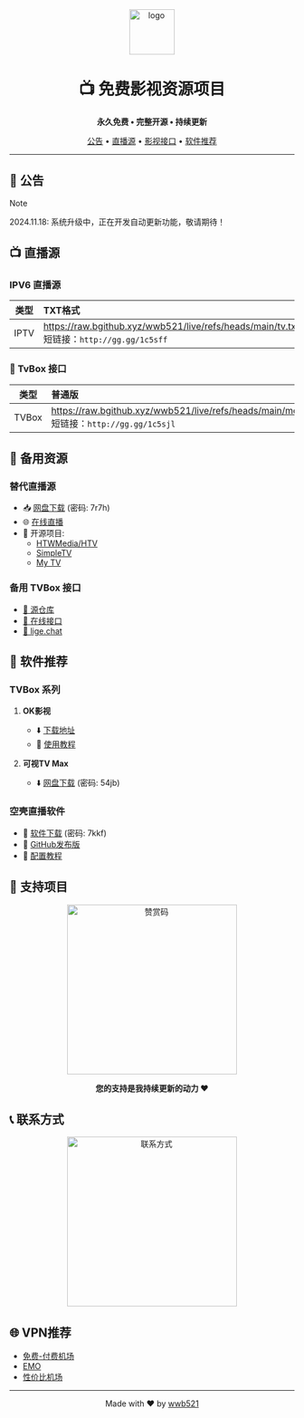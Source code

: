 <div align="center">
  <img src="https://raw.githubusercontent.com/wwb521/live/refs/heads/main/ys.ico" alt="logo" width="80px"/>
  <h1>📺 免费影视资源项目</h1>
  <p>
    <b>永久免费 • 完整开源 • 持续更新</b>
  </p>
  <p>
    <a href="#公告">公告</a>
    •
    <a href="#直播源">直播源</a>
    •
    <a href="#影视接口">影视接口</a>
    •
    <a href="#软件推荐">软件推荐</a>
  </p>
</div>

---

## 📢 公告
> [!NOTE]
> 2024.11.18: 系统升级中，正在开发自动更新功能，敬请期待！

## 📺 直播源

### IPV6 直播源
| 类型 | TXT格式 | M3U格式 |
|:---:|:---|:---|
| IPTV | https://raw.bgithub.xyz/wwb521/live/refs/heads/main/tv.txt<br>短链接：`http://gg.gg/1c5sff` | https://raw.bgithub.xyz/wwb521/live/refs/heads/main/tv.m3u<br>短链接：`http://gg.gg/1c5shv` |

### 📱 TvBox 接口
| 类型 | 普通版 | 成人版 |
|:---:|:---|:---|
| TVBox | https://raw.bgithub.xyz/wwb521/live/refs/heads/main/movies.json<br>短链接：`http://gg.gg/1c5sjl` | https://raw.bgithub.xyz/wwb521/live/refs/heads/main/video.json<br>短链接：`http://gg.gg/1c5sjx` |

## 🎯 备用资源

### 替代直播源
- 📥 [网盘下载](https://wwt.lanzouj.com/b00xxqs6h) (密码: 7r7h)
- 🌐 [在线直播](https://lyrics.run/my-tv.html)
- 📱 开源项目:
  - [HTWMedia/HTV](https://github.com/HTWMedia/HTV)
  - [SimpleTV](https://github.com/Potato-66/SimpleTV)
  - [My TV](https://github.com/yaoxieyoulei/my_tv)

### 备用 TVBox 接口
- [🔗 源仓库](https://cyuan.netlify.app/)
- [🔗 在线接口](https://xn--sss604efuw.com/)
- [🔗 lige.chat](https://www.lige.chat)

## 📱 软件推荐

### TVBox 系列
1. **OK影视**
   - ⬇️ [下载地址](https://github.com/FongMi/Release)
   - 📖 [使用教程](https://www.bilibili.com/video/BV13w411t7dM/)

2. **可视TV Max**
   - ⬇️ [网盘下载](https://wwc.lanzoub.com/b0es81t8j) (密码: 54jb)

### 空壳直播软件
- 🔧 [软件下载](https://wwt.lanzouj.com/b00y2bymj) (密码: 7kkf)
- 📱 [GitHub发布版](https://github.com/lizongying/my-tv-0/releases)
- 📖 [配置教程](https://www.bilibili.com/video/BV1cM4m117sB/)

## 🤝 支持项目

<div align="center">
  <img src="https://raw.githubusercontent.com/wwb521/live/refs/heads/main/pay.jpeg" width="300px" alt="赞赏码"/>
  <p><b>您的支持是我持续更新的动力 ❤️</b></p>
</div>

## 📞 联系方式

<div align="center">
  <img src="https://raw.githubusercontent.com/wwb521/live/refs/heads/main/lx.png" width="300px" alt="联系方式"/>
</div>

## 🌐 VPN推荐
- [免费-付费机场](https://w.免费机场.com/#/register?code=vwm5gImq)
- [EMO](https://yyds.emovpn.top/#/register?code=LVXCEsxq)
- [性价比机场](https://xn--wtq35pfyd55o.com/#/register?code=iRxkxiRM)

---

<div align="center">
  <p>Made with ❤️ by <a href="https://github.com/wwb521">wwb521</a></p>
</div>


